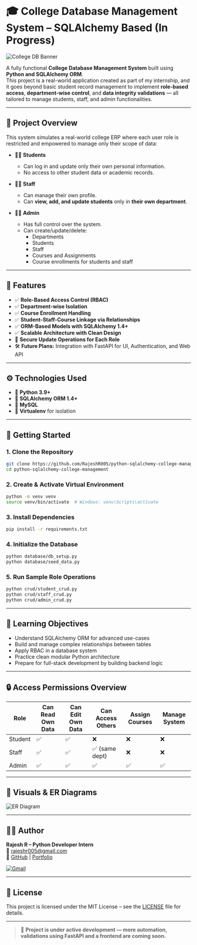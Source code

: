 # 🎓 College Database Management System – SQLAlchemy Based (In Progress)

![College DB Banner](https://raw.githubusercontent.com/RajeshR005/python-sqlalchemy-college-management/main/assets/college_banner.gif)

A fully functional **College Database Management System** built using **Python and SQLAlchemy ORM**.  
This project is a real-world application created as part of my internship, and it goes beyond basic student record management to implement **role-based access**, **department-wise control**, and **data integrity validations** — all tailored to manage students, staff, and admin functionalities.

---

## 📘 Project Overview

This system simulates a real-world college ERP where each user role is restricted and empowered to manage only their scope of data:

- 👨‍🎓 **Students**
  - Can log in and update only their own personal information.
  - No access to other student data or academic records.

- 👨‍🏫 **Staff**
  - Can manage their own profile.
  - Can **view, add, and update students** only in **their own department**.

- 🧑‍💼 **Admin**
  - Has full control over the system.
  - Can create/update/delete:
    - Departments
    - Students
    - Staff
    - Courses and Assignments
    - Course enrollments for students and staff

---

## 🧱 Features

- ✅ **Role-Based Access Control (RBAC)**
- ✅ **Department-wise Isolation**
- ✅ **Course Enrollment Handling**
- ✅ **Student-Staff-Course Linkage via Relationships**
- ✅ **ORM-Based Models with SQLAlchemy 1.4+**
- ✅ **Scalable Architecture with Clean Design**
- 🔐 **Secure Update Operations for Each Role**
- 🛠️ **Future Plans:** Integration with FastAPI for UI, Authentication, and Web API

---

## ⚙️ Technologies Used

- 🔹 **Python 3.9+**
- 🔹 **SQLAlchemy ORM 1.4+**
- 🔹 **MySQL** 
- 🔹 **Virtualenv** for isolation

---

## 🚀 Getting Started

### 1. Clone the Repository

```bash
git clone https://github.com/RajeshR005/python-sqlalchemy-college-management.git
cd python-sqlalchemy-college-management
```

### 2. Create & Activate Virtual Environment

```bash
python -m venv venv
source venv/bin/activate  # Windows: venv\Scripts\activate
```

### 3. Install Dependencies

```bash
pip install -r requirements.txt
```

### 4. Initialize the Database

```bash
python database/db_setup.py
python database/seed_data.py
```

### 5. Run Sample Role Operations

```bash
python crud/student_crud.py
python crud/staff_crud.py
python crud/admin_crud.py
```

---

## 🎯 Learning Objectives

- Understand SQLAlchemy ORM for advanced use-cases
- Build and manage complex relationships between tables
- Apply RBAC in a database system
- Practice clean modular Python architecture
- Prepare for full-stack development by building backend logic

---

## 🔒 Access Permissions Overview

| Role    | Can Read Own Data | Can Edit Own Data | Can Access Others | Assign Courses | Manage System |
|---------|-------------------|-------------------|-------------------|----------------|----------------|
| Student | ✅                | ✅                | ❌               | ❌             | ❌             |
| Staff   | ✅                | ✅                | ✅ (same dept)   | ❌             | ❌             |
| Admin   | ✅                | ✅                | ✅               | ✅             | ✅             |

---

## 📸 Visuals & ER Diagrams

![ER Diagram](https://raw.githubusercontent.com/RajeshR005/python-sqlalchemy-college-management/main/assets/er_diagram.gif)

---

## 👨‍💻 Author

**Rajesh R – Python Developer Intern**  
📧 [rajeshr005@gmail.com](mailto:rajeshr005@gmail.com)  
🔗 [GitHub](https://github.com/RajeshR005) | [Portfolio](https://rajeshr005.github.io/Healthcare-website/)  

[![Gmail](https://img.shields.io/badge/Gmail-rajeshr005%40gmail.com-red?logo=gmail&logoColor=white)](mailto:rajeshr005@gmail.com)

---

## 📜 License

This project is licensed under the MIT License – see the [LICENSE](LICENSE) file for details.

---

> 🚧 **Project is under active development — more automation, validations using FastAPI and a frontend are coming soon.**

